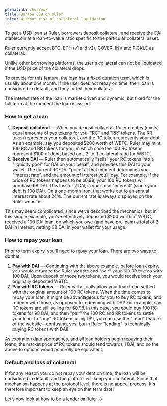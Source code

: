 ```yaml
---
permalink: /borrow/
title: Borrow USD on Ruler
intro: Without risk of collateral liquidation
---
```


To get a USD loan at Ruler, borrowers deposit collateral, and receive the DAI stablecoin at a loan-to-value ratio specific to the particular collateral asset.

Ruler currently accept BTC, ETH (v1 and v2), COVER, INV and PICKLE as collateral.

Unlike other borrrowing platforms, the user's collateral can not be liquidated if the USD price of the collateral drops. 

To provide for this feature, the loan has a fixed duration term, which is usually about one month. If the user does not repay on time, their loan is considered in default, and they forfeit their collateral.

The interest rate of the loan is market-driven and dynamic, but fixed for the full term at the moment the loan is issued.

### How to get a loan

1. **Deposit collateral** — When you deposit collateral, Ruler creates (mints) equal amounts of two tokens for you, "RC" and "RR" tokens. The RR token represents your collateral, and the RC token represents your debt. As an example, say you deposited $200 worth of WBTC. Ruler may mint 100 RC and RR tokens for you, in which case the 100 RC tokens represent $100 of debt, based on a 2-to-1 collateral ratio for WBTC.
2. **Receive DAI** — Ruler then automatically "sells" your RC tokens into a "liquidity pool" for DAI on your behalf, and provides this DAI to your wallet. The current RC-DAI "price" at that moment determines your "interest rate", and the amount of interest you'll pay. For example, if the price of RC tokens happens to be $0.98, your 100 RC tokens will purchase 98 DAI. This loss of 2 DAI, is your total "interest" (since your debt is 100 DAI). On a one-month laon, that works out to an annual interest rate about 24%. The current rate is always displayed on the Ruler website.

This may seem complicated, since we've described the mechanics, but in this simple example, you've effectively deposited $200 worth of WBTC, received a 100 DAI loan, on which you owe (and have pre-paid) a total of 2 DAI in interest, netting 98 DAI in your wallet for your usage.

### How to repay your loan

Prior to term expiry, you'll need to repay your loan. There are two ways to do that:

1. **Pay with DAI** — Continuing with the above example, before loan expiry, you would return to the Ruler website and "pair" your 100 RR tokens with 100 DAI. Upon deposit of those two tokens, you would receive back your originally deposited WBTC.
2. **Pay with RC tokens** — Ruler will actually allow your loan to be settled with the original amount of 100 RC tokens. When the time comes to repay your loan, it might be advantageous for you to buy RC tokens, and redeem with those, as opposed to redeeming with DAI! For example, say RC tokens are still selling for $0.98. In this case, you could buy 100 RC tokens for 98 DAI, and then "pair" the 100 RC and RR tokens to settle your loan. to "buy" RC tokens using DAI, you can use the "Lend" feature of the website—confusing, yes, but in Ruler "lending" is technically buying RC tokens with DAI!

As expiration date approaches, and all loan holders begin repaying their loans, the market price of RC tokens should tend towards 1 DAI, and so the above to options would *generally* be equivalent.

### Default and loss of collateral

If for any reason you do not repay your debt on time, the loan will be considered in default, and the platform will keep your collateral. Since that mechanism happens at the protocol level, there is no appeal process. It's therefore important to keep an eye on that term date!




Let’s now look at [how to be a lender on Ruler](/lending/) →